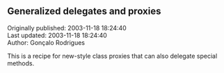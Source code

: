 ## Generalized delegates and proxies  
Originally published: 2003-11-18 18:24:40  
Last updated: 2003-11-18 18:24:40  
Author: Gonçalo Rodrigues  
  
This is a recipe for new-style class proxies that can also delegate special methods.